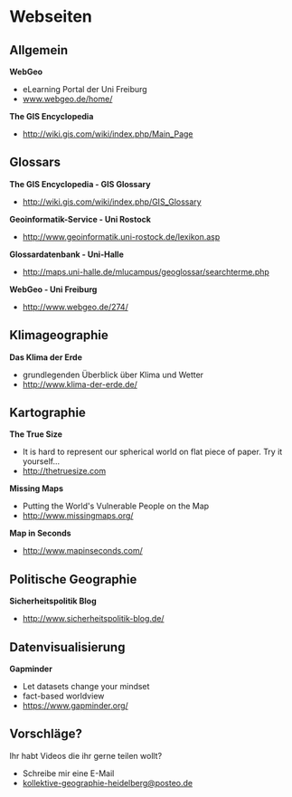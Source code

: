 # Webseiten

## Allgemein

**WebGeo**
- eLearning Portal der Uni Freiburg
- www.webgeo.de/home/

**The GIS Encyclopedia**
- http://wiki.gis.com/wiki/index.php/Main_Page

## Glossars

**The GIS Encyclopedia - GIS Glossary**
- http://wiki.gis.com/wiki/index.php/GIS_Glossary

**Geoinformatik-Service - Uni Rostock**
- http://www.geoinformatik.uni-rostock.de/lexikon.asp

**Glossardatenbank - Uni-Halle**
- http://maps.uni-halle.de/mlucampus/geoglossar/searchterme.php

**WebGeo - Uni Freiburg**
- http://www.webgeo.de/274/

## Klimageographie

**Das Klima der Erde**
- grundlegenden Überblick über Klima und Wetter
- http://www.klima-der-erde.de/

## Kartographie

**The True Size**
- It is hard to represent our spherical world on flat piece of paper. Try it yourself...
- http://thetruesize.com

**Missing Maps**
- Putting the World's Vulnerable People on the Map
- http://www.missingmaps.org/

**Map in Seconds**
- http://www.mapinseconds.com/

## Politische Geographie

**Sicherheitspolitik Blog**
- http://www.sicherheitspolitik-blog.de/

## Datenvisualisierung

**Gapminder**
- Let datasets change your mindset
- fact-based worldview
- https://www.gapminder.org/

## Vorschläge?

Ihr habt Videos die ihr gerne teilen wollt?

- Schreibe mir eine E-Mail
- kollektive-geographie-heidelberg@posteo.de
